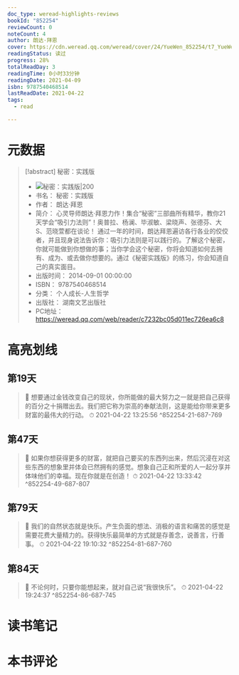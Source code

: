 ```yaml
---
doc_type: weread-highlights-reviews
bookId: "852254"
reviewCount: 0
noteCount: 4
author: 朗达·拜恩
cover: https://cdn.weread.qq.com/weread/cover/24/YueWen_852254/t7_YueWen_852254.jpg
readingStatus: 读过
progress: 28%
totalReadDay: 3
readingTime: 0小时33分钟
readingDate: 2021-04-09
isbn: 9787540468514
lastReadDate: 2021-04-22
tags:
  - read

---
```

# 元数据
> [!abstract] 秘密：实践版
> - ![ 秘密：实践版|200](https://cdn.weread.qq.com/weread/cover/24/YueWen_852254/t7_YueWen_852254.jpg)
> - 书名： 秘密：实践版
> - 作者： 朗达·拜恩
> - 简介： 心灵导师朗达·拜恩力作！集合“秘密”三部曲所有精华，教你21天学会“吸引力法则”！奥普拉、杨澜、毕淑敏、梁晓声、张德芬、大S、范晓萱都在谈论！ 通过一年的时间，朗达拜恩遍访各行各业的佼佼者，并且现身说法告诉你：吸引力法则是可以践行的。了解这个秘密，你就可能做到你想做的事；当你学会这个秘密，你将会知道如何去拥有、成为、或去做你想要的。通过《秘密实践版》的练习，你会知道自己的真实面目。
> - 出版时间： 2014-09-01 00:00:00
> - ISBN： 9787540468514
> - 分类： 个人成长-人生哲学
> - 出版社： 湖南文艺出版社
> - PC地址：https://weread.qq.com/web/reader/c7232bc05d011ec726ea6c8

# 高亮划线

## 第19天

> 📌 想要通过金钱改变自己的现状，你所能做的最大努力之一就是把自己获得的百分之十捐赠出去。我们把它称为崇高的奉献法则，这是能给你带来更多财富的最伟大的行动。 
> ⏱ 2021-04-22 13:25:56 ^852254-21-687-769

## 第47天

> 📌 如果你想获得更多的财富，就把自己要买的东西列出来，然后沉浸在对这些东西的想象里并体会已然拥有的感觉。想象自己正和所爱的人一起分享并体味他们的幸福。现在你就是在创造！ 
> ⏱ 2021-04-22 13:33:42 ^852254-49-687-807

## 第79天

> 📌 我们的自然状态就是快乐。产生负面的想法、消极的语言和痛苦的感觉是需要花费大量精力的。获得快乐最简单的方式就是存善念，说善言，行善事。 
> ⏱ 2021-04-22 19:10:32 ^852254-81-687-760

## 第84天

> 📌 不论何时，只要你能想起来，就对自己说“我很快乐”。 
> ⏱ 2021-04-22 19:24:37 ^852254-86-687-745

# 读书笔记

# 本书评论

